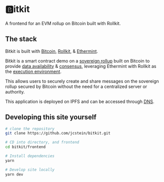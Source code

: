 # 🅱️itkit

A frontend for an EVM rollup on Bitcoin built with Rollkit.

## The stack

Bitkit is built with [Bitcoin](https://bitcoin.org/), [Rollkit](https://rollkit.dev/), & [Ethermint](https://github.com/celestiaorg/ethermint).

Bitkit is a smart contract demo on a [sovereign rollup](https://celestia.org/glossary/sovereign-rollup) built on Bitcoin to provide [data availability](https://celestia.org/glossary/data-availability) & [consensus](https://ethereum.org/en/developers/docs/consensus-mechanisms), leveraging Ethermint with Rollkit as the [execution environment](https://celestia.org/glossary/execution-environment).

This allows users to securely create and share messages on the sovereign rollup secured by Bitcoin without the need for a centralized server or authority.

This application is deployed on IPFS and can be accessed through [DNS](https://bitkit.dev/).

<!-- This application is deployed on IPFS and can be accessed through ENS (buildmarket.eth) or [DNS](https://bitkit.dev/). Read more [here 🛸](https://mirror.xyz/joshcstein.eth/UbInedh4ToAAfsDklzSPb3R1_hVSHIdE97hvxIWYlOo) -->

## Developing this site yourself

```sh
# clone the repository
git clone https://github.com/jcstein/bitkit.git

# CD into directory, and frontend
cd bitkit/frontend

# Install dependencies
yarn

# Develop site locally
yarn dev
```
